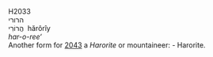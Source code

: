 H2033  
הרורי  
הֲרוֹרִי ‎ hărôrı̂y  
*har-o-ree‘*  
Another form for [2043](h2043) a *Harorite* or mountaineer: -
Harorite.  
